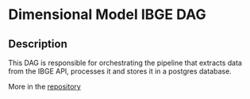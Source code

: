 # Dimensional Model IBGE DAG

## Description

This DAG is responsible for orchestrating the pipeline that extracts data from the IBGE API, processes it and stores it in a postgres database.

More in the [repository](https://github.com/IsmaelMiranda11/inflacao-ibge)
